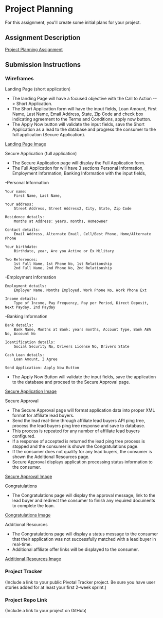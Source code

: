 # Project Planning
For this assignment, you'll create some initial plans for your project.

## Assignment Description
[Project Planning Assignment](https://education.launchcode.org/liftoff/assignments/planning/)

## Submission Instructions

### Wireframes

Landing Page (short application)

- The landing Page will have a focused objective with the Call to Action --> Short Application.
- The Short Application form will have the input fields, Loan Amount, First Name, Last Name, Email Address, State, Zip Code and check box indicating agreement to the Terms and Conditions, apply now button.
- The Apply Now button will validate the input fields, save the Short Application as a lead to the database and progress the consumer to the full application (Secure Application).

[Landing Page Image](https://github.com/d4v1d-us/liftoff-assignments/blob/master/P3-Project_Planning/1.landingpage.jpg)

Secure Application (full application)
- The Secure Application page will display the Full Application form.
- The Full Application for will have 3 sections Personal Information, Employment Information, Banking Information with the input fields,


-Personal Information 

	Your name:
		First Name, Last Name, 

	Your address:
		Street Address, Street Address2, City, State, Zip Code

	Residence details:
		Months at Address: years, months, Homeowner

	Contact details:
		Email Address, Alternate Email, Cell/Best Phone, Home/Alternate Phone

	Your birthdate:
		Birthdate, year, Are you Active or Ex Military

	Two References:
		1st Full Name, 1st Phone No, 1st Relationship
		2nd Full Name, 2nd Phone No, 2nd Relationship

-Employment Information 

	Employment details:
		Employer Name, Months Employed, Work Phone No, Work Phone Ext

	Income details:
		Type of Income, Pay Frequency, Pay per Period, Direct Deposit, Next Payday, 2nd Payday

-Banking Information 

 	Bank details:
		Bank Name, Months at Bank: years months, Account Type, Bank ABA No, Account No

	Identification details:
		Social Security No, Drivers License No, Drivers State
 
	Cash Loan details:
		Loan Amount, I Agree
		
	Send Application: Apply Now Button

- The Apply Now Button will validate the input fields, save the application to the database and proceed to the Secure Approval page.

[Secure Application Image](https://github.com/d4v1d-us/liftoff-assignments/blob/master/P3-Project_Planning/2.secure.application.jpg)
	
Secure Approval

- The Secure Approval page will format application data into proper XML format for affiliate lead buyers.
- Send the lead real-time through affiliate lead buyers API ping tree, process the lead buyers ping tree response and save to database.
- This process is repeated for any number of affiliate lead buyers configured.
- If a response of accepted is returned the lead ping tree process is stopped and the consumer is shown the Congratulations page.
- If the consumer does not qualify for any lead buyers, the consumer is shown the Additional Resources page.
- Secure Approval displays application processing status information to the consumer.

[Secure Approval Image](https://github.com/d4v1d-us/liftoff-assignments/blob/master/P3-Project_Planning/3.secure.approval.JPG)

Congratulations

- The Congratulations page will display the approval message, link to the lead buyer and redirect the consumer to finish any required documents to complete the loan.

[Congratulations Image](https://github.com/d4v1d-us/liftoff-assignments/blob/master/P3-Project_Planning/4.congratulations.JPG)

Additional Resources

- The Congratulations page will display a status message to the consumer that their application was not successfully matched with a lead buyer in real-time.
- Additional affiliate offer links will be displayed to the consumer.
	
[Additional Resources Image](https://github.com/d4v1d-us/liftoff-assignments/blob/master/P3-Project_Planning/5.additional.resources.JPG)

### Project Tracker

(Include a link to your public Pivotal Tracker project. Be sure you have user stories added for at least your first 2-week sprint.)

### Project Repo Link

(Include a link to your project on GitHub)
